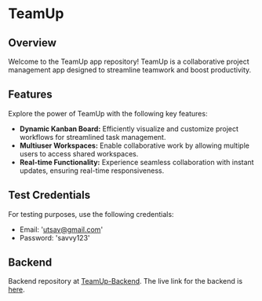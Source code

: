 # TeamUp

## Overview

Welcome to the TeamUp app repository! TeamUp is a collaborative project management app designed to streamline teamwork and boost productivity.

## Features
Explore the power of TeamUp with the following key features:

- **Dynamic Kanban Board:** Efficiently visualize and customize project workflows for streamlined task management.
- **Multiuser Workspaces:** Enable collaborative work by allowing multiple users to access shared workspaces.
- **Real-time Functionality:** Experience seamless collaboration with instant updates, ensuring real-time responsiveness.

## Test Credentials
For testing purposes, use the following credentials:
- Email: 'utsav@gmail.com'
- Password: 'savvy123'

## Backend
Backend repository at [TeamUp-Backend](https://github.com/zitsav/TeamUp-Backend). The live link for the backend is [here](https://long-gold-betta-slip.cyclic.cloud/).
